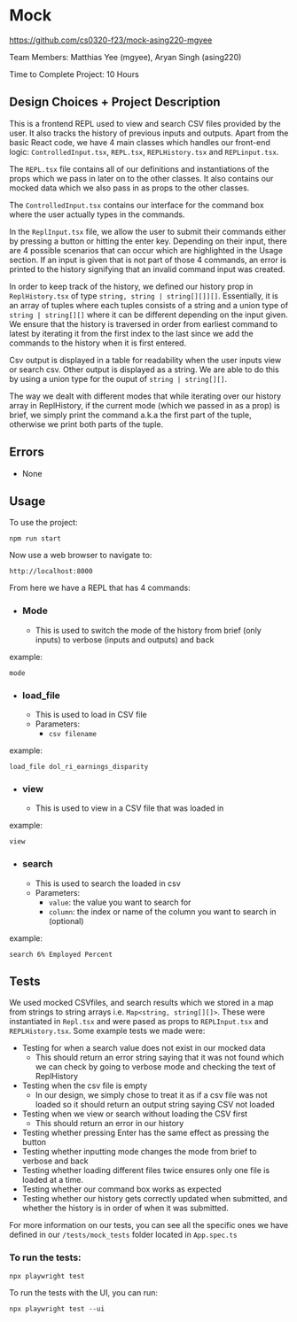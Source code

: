 # Mock

https://github.com/cs0320-f23/mock-asing220-mgyee

Team Members: Matthias Yee (mgyee), Aryan Singh (asing220)

Time to Complete Project: 10 Hours

## Design Choices + Project Description

This is a frontend REPL used to view and search CSV files provided by the user. It also tracks the history of previous inputs and outputs. Apart from the basic React code, we have 4 main classes which handles our front-end logic: `ControlledInput.tsx`, `REPL.tsx`, `REPLHistory.tsx` and `REPLinput.tsx`.

The `REPL.tsx` file contains all of our definitions and instantiations of the props which we pass in later on to the other classes. It also contains our mocked data which we also pass in as props to the other classes.

The `ControlledInput.tsx` contains our interface for the command box where the user actually types in the commands.

In the `ReplInput.tsx` file, we allow the user to submit their commands either by pressing a button or hitting the enter key. Depending on their input, there are 4 possible scenarios that can occur which are highlighted in the Usage section. If an input is given that is not part of those 4 commands, an error is printed to the history signifying that an invalid command input was created.

In order to keep track of the history, we defined our history prop in `ReplHistory.tsx` of type `string, string | string[][]][]`. Essentially, it is an array of tuples where each tuples consists of a string and a union type of `string | string[][]` where it can be different depending on the input given. We ensure that the history is traversed in order from earliest command to latest by iterating it from the first index to the last since we add the commands to the history when it is first entered.

Csv output is displayed in a table for readability when the user inputs view or search csv. Other output is displayed as a string. We are able to do this by using a union type for the ouput of `string | string[][]`.

The way we dealt with different modes that while iterating over our history array in ReplHistory, if the current mode (which we passed in as a prop) is brief, we simply print the command a.k.a the first part of the tuple, otherwise we print both parts of the tuple.

## Errors

- None

## Usage

To use the project:

    npm run start

Now use a web browser to navigate to:

    http://localhost:8000

From here we have a REPL that has 4 commands:

- ### Mode

  - This is used to switch the mode of the history from brief (only inputs) to verbose (inputs and outputs) and back

example:

    mode

- ### load_file

  - This is used to load in CSV file
  - Parameters:
    - `csv filename`

example:

    load_file dol_ri_earnings_disparity

- ### view
  - This is used to view in a CSV file that was loaded in

example:

    view

- ### search
  - This is used to search the loaded in csv
  - Parameters:
    - `value`: the value you want to search for
    - `column`: the index or name of the column you want to search in (optional)

example:

    search 6% Employed Percent

## Tests

We used mocked CSVfiles, and search results which we stored in a map from strings to string arrays i.e. `Map<string, string[][]>`. These were instantiated in `Repl.tsx` and were pased as props to `REPLInput.tsx` and `REPLHistory.tsx`. Some example tests we made were:

- Testing for when a search value does not exist in our mocked data
  - This should return an error string saying that it was not found which we can check by going to verbose mode and checking the text of ReplHistory
- Testing when the csv file is empty
  - In our design, we simply chose to treat it as if a csv file was not loaded so it should return an output string saying CSV not loaded
- Testing when we view or search without loading the CSV first
  - This should return an error in our history
- Testing whether pressing Enter has the same effect as pressing the button
- Testing whether inputting mode changes the mode from brief to verbose and back
- Testing whether loading different files twice ensures only one file is loaded at a time.
- Testing whether our command box works as expected
- Testing whether our history gets correctly updated when submitted, and whether the history is in order of when it was submitted.

For more information on our tests, you can see all the specific ones we have defined in our `/tests/mock_tests` folder located in `App.spec.ts`

### To run the tests:

    npx playwright test

To run the tests with the UI, you can run:

    npx playwright test --ui
